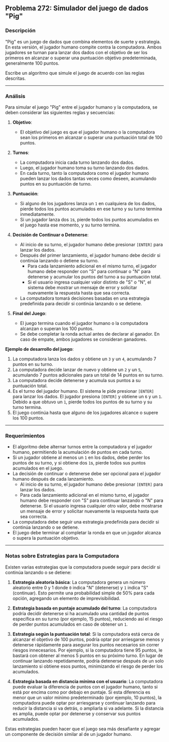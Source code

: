 ## **Problema 272: Simulador del juego de dados "Pig"**

### **Descripción**  
"Pig" es un juego de dados que combina elementos de suerte y estrategia. En esta versión, el jugador humano compite contra la computadora. Ambos jugadores se turnan para lanzar dos dados con el objetivo de ser los primeros en alcanzar o superar una puntuación objetivo predeterminada, generalmente 100 puntos.

Escribe un algoritmo que simule el juego de acuerdo con las reglas descritas.

---

### **Análisis**  
Para simular el juego "Pig" entre el jugador humano y la computadora, se deben considerar las siguientes reglas y secuencias:

1. **Objetivo**:
   - El objetivo del juego es que el jugador humano o la computadora sean los primeros en alcanzar o superar una puntuación total de 100 puntos.

2. **Turnos**:
   - La computadora inicia cada turno lanzando dos dados.
   - Luego, el jugador humano toma su turno lanzando dos dados.
   - En cada turno, tanto la computadora como el jugador humano pueden lanzar los dados tantas veces como deseen, acumulando puntos en su puntuación de turno.

3. **Puntuación**:
   - Si alguno de los jugadores lanza un `1` en cualquiera de los dados, pierde todos los puntos acumulados en ese turno y su turno termina inmediatamente.
   - Si un jugador lanza dos `1`s, pierde todos los puntos acumulados en el juego hasta ese momento, y su turno termina.

4. **Decisión de Continuar o Detenerse**:
   - Al inicio de su turno, el jugador humano debe presionar `[ENTER]` para lanzar los dados.
   - Después del primer lanzamiento, el jugador humano debe decidir si continúa lanzando o detiene su turno.
      - Para cada lanzamiento adicional en el mismo turno, el jugador humano debe responder con "S" para continuar o "N" para detenerse y acumular los puntos del turno a su puntuación total.
      - Si el usuario ingresa cualquier valor distinto de "S" o "N", el sistema debe mostrar un mensaje de error y solicitar nuevamente la respuesta hasta que sea correcta.
   - La computadora tomará decisiones basadas en una estrategia predefinida para decidir si continúa lanzando o se detiene.

5. **Final del Juego**:
   - El juego termina cuando el jugador humano o la computadora alcanzan o superan los 100 puntos.
   - Se debe completar la ronda actual antes de declarar al ganador. En caso de empate, ambos jugadores se consideran ganadores.

**Ejemplo de desarrollo del juego**:  
1. La computadora lanza los dados y obtiene un `3` y un `4`, acumulando 7 puntos en su turno.
2. La computadora decide lanzar de nuevo y obtiene un `2` y un `5`, acumulando 7 puntos adicionales para un total de 14 puntos en su turno.
3. La computadora decide detenerse y acumula sus puntos a su puntuación total.
4. Es el turno del jugador humano. El sistema le pide presionar `[ENTER]` para lanzar los dados. El jugador presiona `[ENTER]` y obtiene un `6` y un `1`. Debido a que obtuvo un `1`, pierde todos los puntos de su turno y su turno termina.
5. El juego continúa hasta que alguno de los jugadores alcance o supere los 100 puntos.

---

### **Requerimientos**  
- El algoritmo debe alternar turnos entre la computadora y el jugador humano, permitiendo la acumulación de puntos en cada turno.
- Si un jugador obtiene al menos un `1` en los dados, debe perder los puntos de su turno, y si obtiene dos `1`s, pierde todos sus puntos acumulados en el juego.
- La decisión de continuar o detenerse debe ser opcional para el jugador humano después de cada lanzamiento.
   - Al inicio de su turno, el jugador humano debe presionar `[ENTER]` para lanzar los dados.
   - Para cada lanzamiento adicional en el mismo turno, el jugador humano debe responder con "S" para continuar lanzando o "N" para detenerse. Si el usuario ingresa cualquier otro valor, debe mostrarse un mensaje de error y solicitar nuevamente la respuesta hasta que sea correcta.
- La computadora debe seguir una estrategia predefinida para decidir si continúa lanzando o se detiene.
- El juego debe terminar al completar la ronda en que un jugador alcanza o supera la puntuación objetivo.

---

### **Notas sobre Estrategias para la Computadora**

Existen varias estrategias que la computadora puede seguir para decidir si continúa lanzando o se detiene:

1. **Estrategia aleatoria básica**: La computadora genera un número aleatorio entre 0 y 1 donde `0` indica "N" (detenerse) y `1` indica "S" (continuar). Esto permite una probabilidad simple de 50% para cada opción, agregando un elemento de imprevisibilidad.

2. **Estrategia basada en puntaje acumulado del turno**: La computadora podría decidir detenerse si ha acumulado una cantidad de puntos específica en su turno (por ejemplo, 15 puntos), reduciendo así el riesgo de perder puntos acumulados en caso de obtener un `1`.

3. **Estrategia según la puntuación total**: Si la computadora está cerca de alcanzar el objetivo de 100 puntos, podría optar por arriesgarse menos y detenerse rápidamente para asegurar los puntos necesarios sin correr riesgos innecesarios. Por ejemplo, si la computadora tiene 95 puntos, le bastará con obtener al menos 5 puntos en su próximo turno. En lugar de continuar lanzando repetidamente, podría detenerse después de un solo lanzamiento si obtiene esos puntos, minimizando el riesgo de perder los acumulados.

4. **Estrategia basada en distancia mínima con el usuario**: La computadora puede evaluar la diferencia de puntos con el jugador humano, tanto si está por encima como por debajo en puntaje. Si esta diferencia es menor que un valor mínimo predeterminado (por ejemplo, 10 puntos), la computadora puede optar por arriesgarse y continuar lanzando para reducir la distancia si va detrás, o ampliarla si va adelante. Si la distancia es amplia, puede optar por detenerse y conservar sus puntos acumulados.

Estas estrategias pueden hacer que el juego sea más desafiante y agregar un componente de decisión similar al de un jugador humano.
